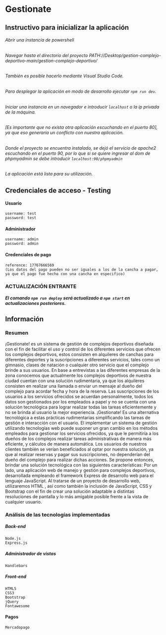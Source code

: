 # Gestionate
## Instructivo para inicializar la aplicación

###### Abrir una instancia de powershell
###### Navegar hasta el directorio del proyecto PATH://Desktop/gestion-complejo-deportivo-main/gestion-complejo-deportivo/
###### También es posible hacerlo mediante Visual Studio Code.
###### Para desplegar la aplicación en modo de desarrollo ejecutar ```npm run dev```.
###### Iniciar una instancia en un navegador e introducir ```localhost``` o la ip privada de la máquina.
###### [Es importante que no exista otra aplicación escuchando en el puerto 80], ya que eso generaría un conflicto con nuestra aplicación.
###### Donde el proyecto se encuentra instalado, se dejó el servicio de apache2 escuchando en el puerto 90, por lo que si se quiere ingresar al dom de phpmyadmin se debe introducir ```localhost:90/phpmyadmin```
###### La aplicación está lista para su utilización.

## Credenciales de acceso - Testing
#### Usuario
	username: test
	password: test

#### Administrador
	username: admin
	password: admin
#### Credenciales de pago
	reference: 17767666569
	(Los datos del pago pueden no ser iguales a los de la cancha a pagar, ya que el pago fue hecho con una cancha en especifico)


### ACTUALIZACIÓN ENTRANTE
##### El comando ```npm run deploy``` será actualizado a ```npm start``` en actualizaciones posteriores.


## Información
### Resumen
¡Gestionate! es un sistema de gestión de complejos deportivos diseñada con el fin de facilitar el uso y control de los diferentes servicios que ofrecen los complejos deportivos, estos consisten en alquileres de canchas para diferentes deportes y la suscripciones a diferentes servicios, tales como un gimnasio, clases de natación o cualquier otro servicio que el complejo brinde a sus usuarios.
En base a entrevistas a las diferentes empresas de la zona conocemos que actualmente los complejos deportivos de nuestra ciudad cuentan con una solución rudimentaria, ya que los alquileres consisten en realizar una llamada o enviar un mensaje al dueño del complejo para acordar fecha y hora de la reserva. Las suscripciones de los usuarios a los servicios ofrecidos se acuerdan personalmente, todos los datos son gestionados por los empleados a papel y no se cuenta con una solución tecnológica para lograr realizar todas las tareas eficientemente y no se brinda al usuario la mejor experiencia.
¡Gestionate! Es una alternativa tecnológica a estas prácticas rudimentarias simplificando las tareas de gestión e interacción con el usuario. 
El implementar un sistema de gestión utilizando tecnologías web puede suponer un gran cambio en los métodos empleados para gestionar los servicios ofrecidos, ya que le permitiría a
los dueños de los complejos realizar tareas administrativas de manera más eficiente, y cálculos de manera automática.
Los usuarios de nuestros clientes también se verían beneficiados al optar por nuestra solución, ya que al realizar reservas y pagar sus suscripciones, no dependerían del dueño del complejo para realizar dichas acciones.
Se propone entonces, brindar una solución tecnológica con las siguientes características: 
Por un lado, una aplicación web de manejo y gestión para complejos deportivos, desarrollada empleando el framework Express de desarrollo web para el lenguaje JavaScript. Al tratarse de un proyecto de desarrollo web, utilizaremos HTML , así como también la inclusión de JavaScript, CSS y Bootstrap con el fin de crear una solución adaptable a distintas resoluciones de pantalla y lo más amigable posible frente a la vista de cualquier usuario.

### Análisis de las tecnologías implementadas
##### Back-end
	Node.js
	Express.js
##### Administrador de vistas
	Handlebars
##### Front-end
	HTML5
	CSS3
	Bootstrap
	jQuery
	Fontawesome
#### Pagos
	Mercadopago
	
